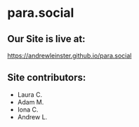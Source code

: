 # para.social #

## Our Site is live at: ##
https://andrewleinster.github.io/para.social

## Site contributors: ##
* Laura C.
* Adam M.
* Iona C.
* Andrew L.

